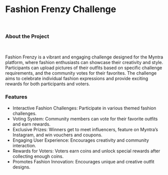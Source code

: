 <h1>Fashion Frenzy Challenge </h1>
<br>
<h3>About the Project</h3>
<br>

Fashion Frenzy is a vibrant and engaging challenge designed for the Myntra platform, where fashion enthusiasts can showcase their creativity and style. Participants can upload pictures of their outfits based on specific challenge requirements, and the community votes for their favorites. The challenge aims to celebrate individual fashion expressions and provide exciting rewards for both participants and voters.

<h3>Features</h3>
<ul>
<li>Interactive Fashion Challenges: Participate in various themed fashion challenges.</li>
<li>Voting System: Community members can vote for their favorite outfits and earn rewards.</li>
<li>Exclusive Prizes: Winners get to meet influencers, feature on Myntra’s Instagram, and win vouchers and coupons.</li>
<li>Engaging User Experience: Encourages creativity and community interaction.</li>
<li>Rewards for Voters: Voters earn coins and unlock special rewards after collecting enough coins.</li>
<li>Promotes Fashion Innovation: Encourages unique and creative outfit designs.</li>
</ul>
<br>



